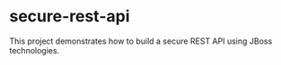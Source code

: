 # secure-rest-api
This project demonstrates how to build a secure REST API using JBoss technologies.
